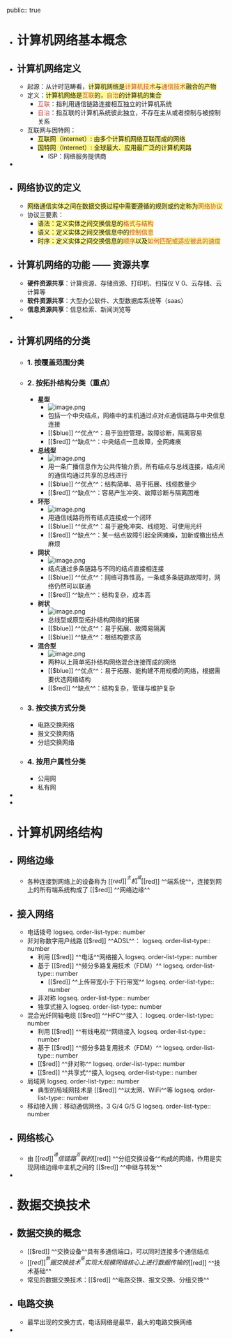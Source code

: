   public:: true
  
- # 计算机网络基本概念
- ## 计算机网络定义
	- 起源：从计时范畴看，<span style="background:rgba(240, 200, 0, 0.2)"><span style="background:#fff88f">计算机网络是<font color="#c0504d">计算机技术</font>与<font color="#c0504d">通信技术</font>融合的产物</span></span>
	- 定义：<span style="background:#fff88f">计算机网络是<font color="#c0504d">互联</font>的，<font color="#c0504d">自治</font>的计算机的集合</span>
		- <font color="#c0504d">互联</font>：指利用通信链路连接相互独立的计算机系统
		- <font color="#c0504d">自治</font>：指互联的计算机系统彼此独立，不存在主从或者控制与被控制关系
	- 互联网与因特网：
		- <span style="background:#fff88f">互联网（internet）: 由多个计算机网络互联而成的网络</span>
		- <span style="background:#fff88f">因特网（Internet）: 全球最大、应用最广泛的计算机网路</span>
			- ISP：网络服务提供商
-
- ## 网络协议的定义
	- <span style="background:#fff88f">网络通信实体之间在数据交换过程中需要遵循的规则或约定称为<font color="#c0504d">网络协议</font></span>
	- 协议三要素：
		- <span style="background:#fff88f">语法：定义实体之间交换信息的<font color="#c0504d">格式与结构</font></span>
		- <span style="background:#fff88f">语义：定义实体之间交换信息中的<font color="#c0504d">控制信息</font></span>
		- <span style="background:#fff88f">时序：定义实体之间交换信息的<font color="#c0504d">顺序</font>以及<font color="#c0504d">如何匹配或适应彼此的速度</font></span>
- ## 计算机网络的功能 —— 资源共享
	- **硬件资源共享**：计算资源、存储资源、打印机、扫描仪 V 0、云存储、云计算等
	- **软件资源共享**：大型办公软件、大型数据库系统等（saas）
	- **信息资源共享**：信息检索、新闻浏览等
-
- ## 计算机网络的分类
	- ### 1. 按覆盖范围分类
	
	
	- ### 2. **按拓扑结构分类（重点）**
		- **星型**
			- ![image.png](../assets/image_1696927304616_0.png)
			- 包括一个中央结点，网络中的主机通过点对点通信链路与中央信息连接
			- [[$blue]] ^^优点^^：易于监控管理，故障诊断，隔离容易
			- [[$red]] ^^缺点^^：中央结点一旦故障，全网瘫痪
		- **总线型**
			- ![image.png](../assets/image_1696927602383_0.png)
			- 用一条广播信息作为公共传输介质，所有结点与总线连接，结点间的通信均通过共享的总线进行
			- [[$blue]] ^^优点^^：结构简单、易于拓展、线缆数量少
			- [[$red]] ^^缺点^^：容易产生冲突、故障诊断与隔离困难
		- **环形**
			- ![image.png](../assets/image_1696927811148_0.png)
			- 用通信线路将所有结点连接成一个闭环
			- [[$blue]] ^^优点^^：易于避免冲突、线缆短、可使用光纤
			- [[$red]] ^^缺点^^：某一结点故障引起全网瘫痪，加新或撤出结点麻烦
		- **网状**
			- ![image.png](../assets/image_1696928028516_0.png)
			- 结点通过多条链路与不同的结点直接相连接
			- [[$blue]] ^^优点^^：网络可靠性高，一条或多条链路故障时，网络仍然可以联通
			- [[$red]] ^^缺点^^：结构复杂，成本高
		- **树状**
			- ![image.png](../assets/image_1696928220074_0.png)
			- 总线型或原型拓扑结构网络的拓展
			- [[$blue]] ^^优点^^：易于拓展、故障易隔离
			- [[$blue]] ^^缺点^^：根结构要求高
		- **混合型**
			- ![image.png](../assets/image_1696928333459_0.png)
			- 两种以上简单拓扑结构网络混合连接而成的网络
			- [[$blue]] ^^优点^^：易于拓展、能构建不用规模的网络，根据需要优选网络结构
			- [[$red]] ^^缺点^^：结构复杂，管理与维护复杂
	- ### 3. 按交换方式分类
		- 电路交换网络
		- 报文交换网络
		- 分组交换网络
	- ### 4. 按用户属性分类
		- 公用网
		- 私有网
-
-
- # 计算机网络结构
- ## 网络边缘
	- 各种连接到网络上的设备称为 [[$red]] ^^主机^^或 [[$red]] ^^端系统^^，连接到网上的所有端系统构成了 [[$red]] ^^网络边缘^^
- ## 接入网络
	- 电话拨号
	  logseq. order-list-type:: number
	- 非对称数字用户线路 [[$red]] ^^ADSL^^：
	  logseq. order-list-type:: number
		- 利用 [[$red]] ^^电话^^网络接入
		  logseq. order-list-type:: number
		- 基于 [[$red]] ^^频分多路复用技术（FDM）^^
		  logseq. order-list-type:: number
			- [[$red]] ^^上传带宽小于下行带宽^^
			  logseq. order-list-type:: number
		- 非对称
		  logseq. order-list-type:: number
		- 独享式接入
		  logseq. order-list-type:: number
	- 混合光纤同轴电缆 [[$red]] ^^HFC^^接入：
	  logseq. order-list-type:: number
		- 利用 [[$red]] ^^有线电视^^网络接入
		  logseq. order-list-type:: number
		- 基于 [[$red]] ^^频分多路复用技术（FDM）^^
		  logseq. order-list-type:: number
		- [[$red]] ^^非对称^^
		  logseq. order-list-type:: number
		- [[$red]] ^^共享式^^接入
		  logseq. order-list-type:: number
	- 局域网
	  logseq. order-list-type:: number
		- 典型的局域网技术是 [[$red]] ^^以太网、WiFi^^等
		  logseq. order-list-type:: number
	- 移动接入网：移动通信网络，3 G/4 G/5 G
	  logseq. order-list-type:: number
- ## 网络核心
	- 由 [[$red]] ^^通信链路^^互联的 [[$red]] ^^分组交换设备^^构成的网络，作用是实现网络边缘中主机之间的 [[$red]] ^^中继与转发^^
-
- # 数据交换技术
- ## 数据交换的概念
	- [[$red]] ^^交换设备^^具有多通信端口，可以同时连接多个通信结点
	- [[$red]] ^^数据交换技术^^是实现大规模网络核心上进行数据传输的 [[$red]] ^^技术基础^^
	- 常见的数据交换技术：[[$red]] ^^电路交换、报文交换、分组交换^^
- ## 电路交换
	- 最早出现的交换方式，电话网络是最早，最大的电路交换网络
-
